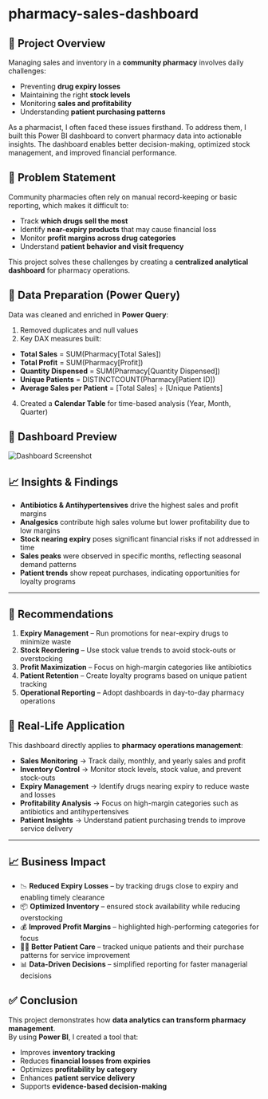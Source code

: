 # pharmacy-sales-dashboard

## 📌 Project Overview
Managing sales and inventory in a **community pharmacy** involves daily challenges:  
- Preventing **drug expiry losses**  
- Maintaining the right **stock levels**  
- Monitoring **sales and profitability**  
- Understanding **patient purchasing patterns**  

As a pharmacist, I often faced these issues firsthand. To address them, I built this Power BI dashboard to convert pharmacy data into actionable insights. The dashboard enables better decision-making, optimized stock management, and improved financial performance.


## 🎯 Problem Statement
Community pharmacies often rely on manual record-keeping or basic reporting, which makes it difficult to:
- Track **which drugs sell the most**  
- Identify **near-expiry products** that may cause financial loss  
- Monitor **profit margins across drug categories**  
- Understand **patient behavior and visit frequency**  

This project solves these challenges by creating a **centralized analytical dashboard** for pharmacy operations.

## 🔄 Data Preparation (Power Query)
Data was cleaned and enriched in **Power Query**:
1. Removed duplicates and null values
2. Key DAX measures built:
- **Total Sales** = SUM(Pharmacy[Total Sales])  
- **Total Profit** = SUM(Pharmacy[Profit])  
- **Quantity Dispensed** = SUM(Pharmacy[Quantity Dispensed])  
- **Unique Patients** = DISTINCTCOUNT(Pharmacy[Patient ID])  
- **Average Sales per Patient** = [Total Sales] ÷ [Unique Patients]  
4. Created a **Calendar Table** for time-based analysis (Year, Month, Quarter)


## 📸 Dashboard Preview
![Dashboard Screenshot](./Dashboard/pharmacy_dashboard.png)


## 📈 Insights & Findings
- **Antibiotics & Antihypertensives** drive the highest sales and profit margins  
- **Analgesics** contribute high sales volume but lower profitability due to low margins  
- **Stock nearing expiry** poses significant financial risks if not addressed in time  
- **Sales peaks** were observed in specific months, reflecting seasonal demand patterns  
- **Patient trends** show repeat purchases, indicating opportunities for loyalty programs  

---

## 📝 Recommendations
1. **Expiry Management** – Run promotions for near-expiry drugs to minimize waste  
2. **Stock Reordering** – Use stock value trends to avoid stock-outs or overstocking  
3. **Profit Maximization** – Focus on high-margin categories like antibiotics  
4. **Patient Retention** – Create loyalty programs based on unique patient tracking  
5. **Operational Reporting** – Adopt dashboards in day-to-day pharmacy operations  



## 🎯 Real-Life Application
This dashboard directly applies to **pharmacy operations management**:
- **Sales Monitoring** → Track daily, monthly, and yearly sales and profit
- **Inventory Control** → Monitor stock levels, stock value, and prevent stock-outs
- **Expiry Management** → Identify drugs nearing expiry to reduce waste and losses
- **Profitability Analysis** → Focus on high-margin categories such as antibiotics and antihypertensives
- **Patient Insights** → Understand patient purchasing trends to improve service delivery
---


## 📈 Business Impact
- 📉 **Reduced Expiry Losses** – by tracking drugs close to expiry and enabling timely clearance  
- 📦 **Optimized Inventory** – ensured stock availability while reducing overstocking  
- 💰 **Improved Profit Margins** – highlighted high-performing categories for focus  
- 👩‍⚕️ **Better Patient Care** – tracked unique patients and their purchase patterns for service improvement  
- 📊 **Data-Driven Decisions** – simplified reporting for faster managerial decisions  

## ✅ Conclusion
This project demonstrates how **data analytics can transform pharmacy management**.  
By using **Power BI**, I created a tool that:  
- Improves **inventory tracking**  
- Reduces **financial losses from expiries**  
- Optimizes **profitability by category**  
- Enhances **patient service delivery**  
- Supports **evidence-based decision-making** 
